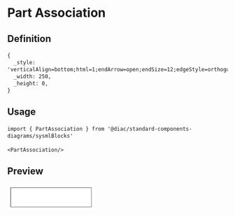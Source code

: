 # Part Association

## Definition

```
{
  _style: 'verticalAlign=bottom;html=1;endArrow=open;endSize=12;edgeStyle=orthogonalEdgeStyle;startFill=1;startSize=12;startArrow=diamondThin;',
  _width: 250,
  _height: 0,
}
```

## Usage

```
import { PartAssociation } from '@diac/standard-components-diagrams/sysmlBlocks'

<PartAssociation/>
```

## Preview

<img src="./part-association.png" width="200"/>
